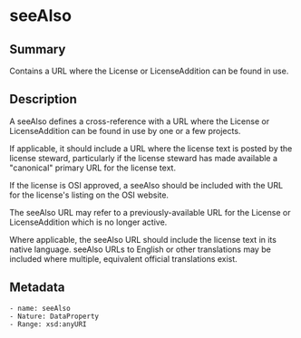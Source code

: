 <!-- Automatically generated by spec-parser v2.0.0 on 2023-12-25T20:28:21.783513+00:00 -->
<!-- SPDX-License-Identifier: Community-Spec-1.0 -->

# seeAlso

## Summary

Contains a URL where the License or LicenseAddition can be found in use.


## Description

A seeAlso defines a cross-reference with a URL where the License or
LicenseAddition can be found in use by one or a few projects.

If applicable, it should include a URL where the license text is posted by
the license steward, particularly if the license steward has made available a
"canonical" primary URL for the license text.

If the license is OSI approved, a seeAlso should be included with the URL for
the license's listing on the OSI website.

The seeAlso URL may refer to a previously-available URL for the License or
LicenseAddition which is no longer active.

Where applicable, the seeAlso URL should include the license text in its
native language. seeAlso URLs to English or other translations may be included
where multiple, equivalent official translations exist.


## Metadata

    - name: seeAlso
    - Nature: DataProperty
    - Range: xsd:anyURI




